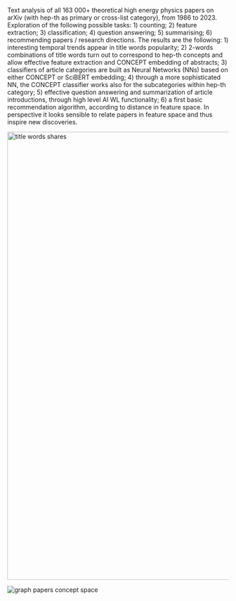 Text analysis of all 163 000+ theoretical high energy physics papers on arXiv (with hep-th as primary or cross-list category), from 1986 to 2023. Exploration of the following possible tasks: 1) counting; 2) feature extraction; 3) classification; 4) question answering; 5) summarising; 6) recommending papers / research directions.
The results are the following: 
	1) interesting temporal trends appear in title words popularity;
	2) 2-words combinations of title words turn out to correspond to hep-th concepts and allow effective feature extraction and 	CONCEPT embedding of abstracts;
	3) classifiers of article categories are built as Neural Networks (NNs) based on either CONCEPT or SciBERT embedding;
	4) through a more sophisticated NN, the CONCEPT classifier works also for the subcategories within hep-th category;
	5) effective question answering and summarization of article introductions, through high level AI WL functionality;
	6) a first basic recommendation algorithm, according to distance in feature space.
In perspective it looks sensible to relate papers in feature space and thus inspire new discoveries.

<img width="1021" alt="title words shares" src="https://github.com/Daniele-Gregori/ArXiv-Hepth-Data-Analysis/assets/147420933/1aac5930-0f9f-4d2b-8a33-af186e5ffd07">

![graph papers concept space](https://github.com/Daniele-Gregori/ArXiv-Hepth-Data-Analysis/assets/147420933/8657f3fa-47ac-4ec9-adf2-2a33042a009a)
